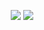 <p align="center">
  <img src="https://count.getloli.com/get/@:EngineerMark"/>
  <img src="https://user-images.githubusercontent.com/25825983/138000249-a1b1e279-25bc-46f9-999f-a106fa34f700.png"/>
</p>
